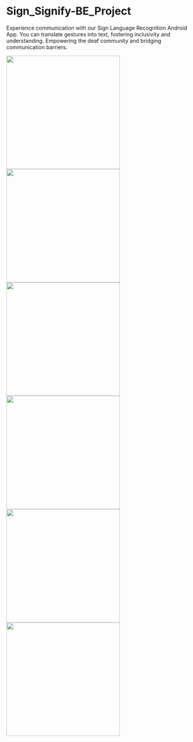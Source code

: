 # Sign_Signify-BE_Project
Experience communication with our Sign Language Recognition Android App. You can translate gestures into text, fostering inclusivity and understanding. Empowering the deaf community and bridging communication barriers.

<img src="https://github.com/user-attachments/assets/32c9d76a-0900-45dc-a73e-ca0364819363" width="300">
<img src="https://github.com/user-attachments/assets/e879fa2b-18f3-4ef1-a502-fc9ee1f0ccc6" width="300">
<img src="https://github.com/user-attachments/assets/759c5081-8e21-4534-b4a6-1becd5330c44" width="300">
<img src="https://github.com/user-attachments/assets/08b6d2d5-477f-465a-be66-fd08dc984cb9" width="300">
<img src="https://github.com/user-attachments/assets/974b99e5-9627-49a6-ac74-f9c71a097d51" width="300">
<img src="https://github.com/user-attachments/assets/7528e379-772a-4197-9059-8015bcb549e6" width="300">
